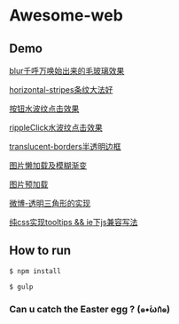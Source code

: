 # Awesome-web

## Demo

<a href="https://luyilin.github.io/awesome-web/blur%E5%8D%83%E5%91%BC%E4%B8%87%E5%94%A4%E5%A7%8B%E5%87%BA%E6%9D%A5%E7%9A%84%E6%AF%9B%E7%8E%BB%E7%92%83%E6%95%88%E6%9E%9C/main.html">blur千呼万唤始出来的毛玻璃效果</a>

<a href="https://luyilin.github.io/awesome-web/horizontal-stripes%E6%9D%A1%E7%BA%B9%E5%A4%A7%E6%B3%95%E5%A5%BD/main.html">horizontal-stripes条纹大法好</a>

<a href="https://luyilin.github.io/awesome-web/rippleClick%E6%B0%B4%E6%B3%A2%E7%BA%B9%E7%82%B9%E5%87%BB%E6%95%88%E6%9E%9C/btnClick.html">按钮水波纹点击效果</a>

<a href="https://luyilin.github.io/awesome-web/rippleClick%E6%B0%B4%E6%B3%A2%E7%BA%B9%E7%82%B9%E5%87%BB%E6%95%88%E6%9E%9C/rippleClick.html">rippleClick水波纹点击效果</a>

<a href="https://luyilin.github.io/awesome-web/translucent-borders%E5%8D%8A%E9%80%8F%E6%98%8E%E8%BE%B9%E6%A1%86/main.html">translucent-borders半透明边框</a>

<a href="https://luyilin.github.io/awesome-web/%E5%9B%BE%E7%89%87%E6%87%92%E5%8A%A0%E8%BD%BD%E5%8F%8A%E6%A8%A1%E7%B3%8A%E6%B8%90%E5%8F%98/lazyload.html">图片懒加载及模糊渐变</a>

<a href="https://luyilin.github.io/awesome-web/%E5%9B%BE%E7%89%87%E9%A2%84%E5%8A%A0%E8%BD%BD/picShow.html">图片预加载</a>

<a href="https://luyilin.github.io/awesome-web/%E5%BE%AE%E5%8D%9A-%E9%80%8F%E6%98%8E%E4%B8%89%E8%A7%92%E5%BD%A2%E7%9A%84%E5%AE%9E%E7%8E%B0/main.html">微博-透明三角形的实现</a>

<a href="https://luyilin.github.io/awesome-web/%E7%BA%AFcss%E5%AE%9E%E7%8E%B0tooltips%20&&%20ie%E4%B8%8Bjs%E5%85%BC%E5%AE%B9%E5%86%99%E6%B3%95/main.html">纯css实现tooltips && ie下js兼容写法</a>

## How to run

```
$ npm install

$ gulp
```

### Can u catch the Easter egg ? (๑•́ωก̀๑)
